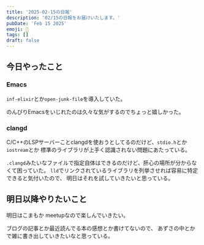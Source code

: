 ```yaml
---
title: '2025-02-15の日報'
description: '02/15の日報をお届けいたします。'
pubDate: 'Feb 15 2025'
emoji: 🦊
tags: []
draft: false
---
```


## 今日やったこと

### Emacs

`inf-elixir`とか`open-junk-file`を導入していた。

のんびりEmacsをいじれたのは久々な気がするのでちょっと嬉しかった。

### clangd

C/C++のLSPサーバーことclangdを使おうとしてるのだけど、`stdio.h`とか`iostream`とか
標準のライブラリが上手く認識されない問題にあたっている。

`.clangd`みたいなファイルで指定自体はできるのだけど、肝心の場所が分からなくて困っていた。
`lld`でリンクされているライブラリを列挙させれば容易に特定できると気付いたので、
明日はそれを試していきたいと思っている。

## 明日以降やりたいこと

明日はこまもか meetupなので楽しんでいきたい。

ブログの記事とか最近読んでる本の感想とか書けてないので、
あずさの中とかで雑に書き出していきたいなと思っている。
